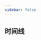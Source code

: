 ```yaml
---
sidebar: false
---
```



## 时间线
<timeline :eventList="eventList"></timeline>

<script >
export default {
      data(){
        return {
          eventList: [
          '2019-12-01 19:00:00 github actions自动编译部署到oss',
          '2019-12-01 14:00:00 主站改版(使用vuepress+github actions + oss)'
          ]
        };
      }
    }
</script>